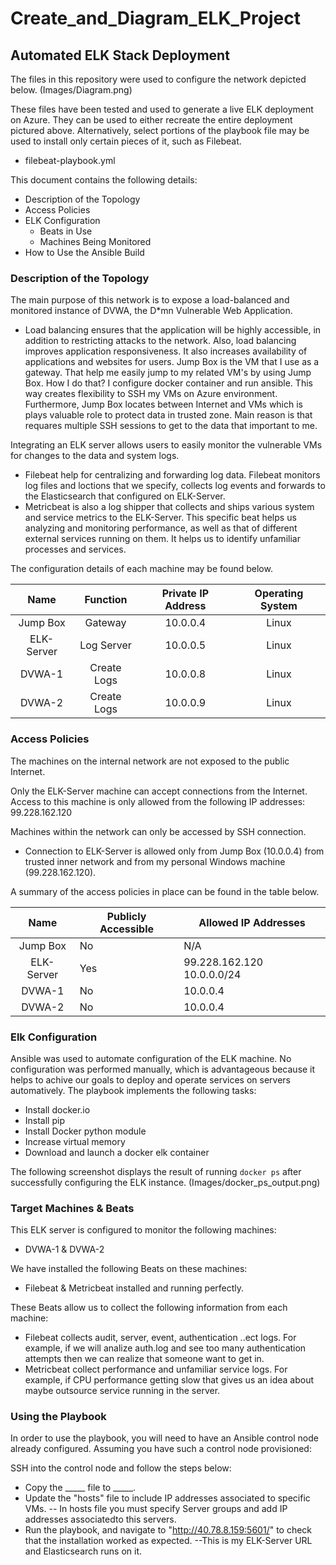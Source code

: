 # Create_and_Diagram_ELK_Project
## Automated ELK Stack Deployment

The files in this repository were used to configure the network depicted below.
(Images/Diagram.png)

These files have been tested and used to generate a live ELK deployment on Azure. They can be used to either recreate the entire deployment pictured above. Alternatively, select portions of the playbook file may be used to install only certain pieces of it, such as Filebeat.

  - filebeat-playbook.yml

This document contains the following details:
- Description of the Topology
- Access Policies
- ELK Configuration
  - Beats in Use
  - Machines Being Monitored
- How to Use the Ansible Build


### Description of the Topology

The main purpose of this network is to expose a load-balanced and monitored instance of DVWA, the D*mn Vulnerable Web Application.

- Load balancing ensures that the application will be highly accessible, in addition to restricting attacks to the network. Also, load balancing improves application responsiveness. It also increases availability of applications and websites for users. 
  Jump Box is the VM that I use as a gateway. That help me easily jump to my related VM's by using Jump Box. How I do that? I configure docker container and run ansible. This way creates flexibility to SSH my VMs on Azure environment. Furthermore, Jump Box locates between Internet and VMs which is plays valuable role to protect data in trusted zone. Main reason is that requares multiple SSH sessions to get to the data that important to me. 

Integrating an ELK server allows users to easily monitor the vulnerable VMs for changes to the data and system logs.
- Filebeat help for centralizing and forwarding log data. Filebeat monitors log files and loctions that we specify, collects log events and forwards to the Elasticsearch that configured on ELK-Server.
- Metricbeat is also a log shipper that collects and ships various system and service metrics to the ELK-Server. This specific beat helps us analyzing and monitoring performance, as well as that of different external services running on them. It helps us to identify unfamiliar processes and services.

The configuration details of each machine may be found below.

|    Name    |   Function  | Private IP Address | Operating System |
|:----------:|:-----------:|:------------------:|:----------------:|
| Jump Box   |   Gateway   |      10.0.0.4      |       Linux      |
| ELK-Server |  Log Server |      10.0.0.5      |       Linux      |
| DVWA-1     | Create Logs |      10.0.0.8      |       Linux      |
| DVWA-2     | Create Logs |      10.0.0.9      |       Linux      |

### Access Policies

The machines on the internal network are not exposed to the public Internet. 

Only the ELK-Server machine can accept connections from the Internet. Access to this machine is only allowed from the following IP addresses:
99.228.162.120

Machines within the network can only be accessed by SSH connection.
- Connection to ELK-Server is allowed only from Jump Box (10.0.0.4) from trusted inner network and from my personal Windows machine (99.228.162.120).

A summary of the access policies in place can be found in the table below.

|    Name    | Publicly Accessible | Allowed IP Addresses       |
|:----------:|---------------------|----------------------------|
| Jump Box   |          No         |             N/A            |
| ELK-Server |         Yes         | 99.228.162.120 10.0.0.0/24 |
| DVWA-1     |          No         |          10.0.0.4          |
| DVWA-2     |          No         |          10.0.0.4          |

### Elk Configuration

Ansible was used to automate configuration of the ELK machine. No configuration was performed manually, which is advantageous because it helps to achive our goals to deploy and operate services on servers automatively.
The playbook implements the following tasks:
- Install docker.io
- Install pip
- Install Docker python module
- Increase virtual memory
- Download and launch a docker elk container

The following screenshot displays the result of running `docker ps` after successfully configuring the ELK instance.
(Images/docker_ps_output.png)

### Target Machines & Beats
This ELK server is configured to monitor the following machines:
- DVWA-1 & DVWA-2

We have installed the following Beats on these machines:
- Filebeat & Metricbeat installed and running perfectly.

These Beats allow us to collect the following information from each machine:
- Filebeat collects audit, server, event, authentication ..ect logs. For example, if we will analize auth.log and see too many authentication attempts then we can realize that someone want to get in.
- Metricbeat collect performance and unfamiliar service logs. For example, if CPU performance getting slow that gives us an idea about maybe outsource service running in the server.

### Using the Playbook
In order to use the playbook, you will need to have an Ansible control node already configured. Assuming you have such a control node provisioned: 

SSH into the control node and follow the steps below:
- Copy the _____ file to _____.
- Update the "hosts" file to include IP addresses associated to specific VMs. -- In hosts file you must specify Server groups and add IP addresses associatedto this servers.
- Run the playbook, and navigate to "http://40.78.8.159:5601/" to check that the installation worked as expected. --This is my ELK-Server URL and Elasticsearch runs on it.

